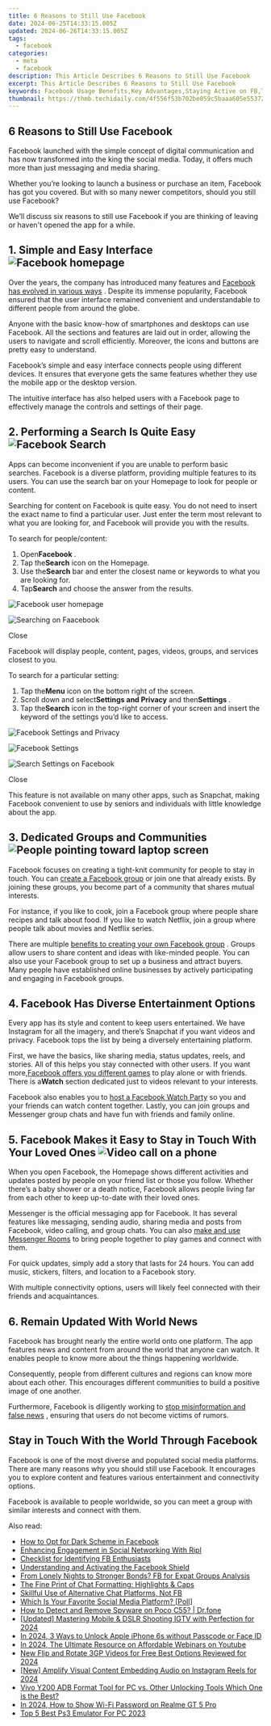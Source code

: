 ```yaml
---
title: 6 Reasons to Still Use Facebook
date: 2024-06-25T14:33:15.005Z
updated: 2024-06-26T14:33:15.005Z
tags:
  - facebook
categories:
  - meta
  - facebook
description: This Article Describes 6 Reasons to Still Use Facebook
excerpt: This Article Describes 6 Reasons to Still Use Facebook
keywords: Facebook Usage Benefits,Key Advantages,Staying Active on FB,Top Reasons for Facebook,Positive Factors in Using FB,Justifying Facebook Use,Essential FB Perks
thumbnail: https://thmb.techidaily.com/4f556f53b702be059c5baaa605e55372122aad0cd1b5268a8b5026540ff9ee16.jpg
---
```


## 6 Reasons to Still Use Facebook

 Facebook launched with the simple concept of digital communication and has now transformed into the king the social media. Today, it offers much more than just messaging and media sharing.

 Whether you’re looking to launch a business or purchase an item, Facebook has got you covered. But with so many newer competitors, should you still use Facebook?

 We’ll discuss six reasons to still use Facebook if you are thinking of leaving or haven't opened the app for a while.

## 1\. Simple and Easy Interface ![Facebook homepage](https://static1.makeuseofimages.com/wordpress/wp-content/uploads/2023/01/facebook-homepage.jpg)

 Over the years, the company has introduced many features and [Facebook has evolved in various ways](https://www.makeuseof.com/evolution-of-facebook/) . Despite its immense popularity, Facebook ensured that the user interface remained convenient and understandable to different people from around the globe.

 Anyone with the basic know-how of smartphones and desktops can use Facebook. All the sections and features are laid out in order, allowing the users to navigate and scroll efficiently. Moreover, the icons and buttons are pretty easy to understand.

 Facebook’s simple and easy interface connects people using different devices. It ensures that everyone gets the same features whether they use the mobile app or the desktop version.

 The intuitive interface has also helped users with a Facebook page to effectively manage the controls and settings of their page.

## 2\. Performing a Search Is Quite Easy ![Facebook Search](https://static1.makeuseofimages.com/wordpress/wp-content/uploads/2023/01/facebook-search.jpg)

 Apps can become inconvenient if you are unable to perform basic searches. Facebook is a diverse platform, providing multiple features to its users. You can use the search bar on your Homepage to look for people or content.

 Searching for content on Facebook is quite easy. You do not need to insert the exact name to find a particular user. Just enter the term most relevant to what you are looking for, and Facebook will provide you with the results.

To search for people/content:

1. Open**Facebook** .
2. Tap the**Search** icon on the Homepage.
3. Use the**Search** bar and enter the closest name or keywords to what you are looking for.
4. Tap**Search** and choose the answer from the results.

![Facebook user homepage](https://static1.makeuseofimages.com/wordpress/wp-content/uploads/2023/01/facebook-user-homepage.JPG)

![Searching on Faacebook](https://static1.makeuseofimages.com/wordpress/wp-content/uploads/2023/01/searching-on-faacebook.JPG)

Close

 Facebook will display people, content, pages, videos, groups, and services closest to you.

To search for a particular setting:

1. Tap the**Menu** icon on the bottom right of the screen.
2. Scroll down and select**Settings and Privacy** and then**Settings** .
3. Tap the**Search** icon in the top-right corner of your screen and insert the keyword of the settings you’d like to access.

![Facebook Settings and Privacy](https://static1.makeuseofimages.com/wordpress/wp-content/uploads/2023/01/facebook-settings-and-privacy.JPG)

![Facebook Settings](https://static1.makeuseofimages.com/wordpress/wp-content/uploads/2023/01/facebook-settings.JPG)

![Search Settings on Facebook](https://static1.makeuseofimages.com/wordpress/wp-content/uploads/2023/01/seaching-settings-on-facebook.JPG)

Close

 This feature is not available on many other apps, such as Snapchat, making Facebook convenient to use by seniors and individuals with little knowledge about the app.

## 3\. Dedicated Groups and Communities ![People pointing toward laptop screen](https://static1.makeuseofimages.com/wordpress/wp-content/uploads/2023/01/people-pointing-toward-laptop-screen.jpg)

 Facebook focuses on creating a tight-knit community for people to stay in touch. You can [create a Facebook group](https://www.makeuseof.com/create-facebook-group/) or join one that already exists. By joining these groups, you become part of a community that shares mutual interests.

 For instance, if you like to cook, join a Facebook group where people share recipes and talk about food. If you like to watch Netflix, join a group where people talk about movies and Netflix series.

 There are multiple [benefits to creating your own Facebook group](https://www.makeuseof.com/benefits-creating-facebook-group/) . Groups allow users to share content and ideas with like-minded people. You can also use your Facebook group to set up a business and attract buyers. Many people have established online businesses by actively participating and engaging in Facebook groups.

## 4\. Facebook Has Diverse Entertainment Options

 Every app has its style and content to keep users entertained. We have Instagram for all the imagery, and there’s Snapchat if you want videos and privacy. Facebook tops the list by being a diversely entertaining platform.

 First, we have the basics, like sharing media, status updates, reels, and stories. All of this helps you stay connected with other users. If you want more,[Facebook offers you different games](https://www.makeuseof.com/tag/facebook-instant-games/) to play alone or with friends. There is a**Watch** section dedicated just to videos relevant to your interests.

 Facebook also enables you to [host a Facebook Watch Party](https://www.makeuseof.com/tag/facebook-watch-party/) so you and your friends can watch content together. Lastly, you can join groups and Messenger group chats and have fun with friends and family online.

## 5\. Facebook Makes it Easy to Stay in Touch With Your Loved Ones ![Video call on a phone](https://static1.makeuseofimages.com/wordpress/wp-content/uploads/2023/01/video-call-on-a-phone.jpg)

 When you open Facebook, the Homepage shows different activities and updates posted by people on your friend list or those you follow. Whether there’s a baby shower or a death notice, Facebook allows people living far from each other to keep up-to-date with their loved ones.

 Messenger is the official messaging app for Facebook. It has several features like messaging, sending audio, sharing media and posts from Facebook, video calling, and group chats. You can also [make and use Messenger Rooms](https://www.makeuseof.com/how-to-use-facebook-messenger-rooms/) to bring people together to play games and connect with them.

 For quick updates, simply add a story that lasts for 24 hours. You can add music, stickers, filters, and location to a Facebook story.

 With multiple connectivity options, users will likely feel connected with their friends and acquaintances.

## 6\. Remain Updated With World News

 Facebook has brought nearly the entire world onto one platform. The app features news and content from around the world that anyone can watch. It enables people to know more about the things happening worldwide.

 Consequently, people from different cultures and regions can know more about each other. This encourages different communities to build a positive image of one another.

 Furthermore, Facebook is diligently working to [stop misinformation and false news](https://www.facebook.com/formedia/blog/working-to-stop-misinformation-and-false-news) , ensuring that users do not become victims of rumors.

## Stay in Touch With the World Through Facebook

 Facebook is one of the most diverse and populated social media platforms. There are many reasons why you should still use Facebook. It encourages you to explore content and features various entertainment and connectivity options.

 Facebook is available to people worldwide, so you can meet a group with similar interests and connect with them.


<ins class="adsbygoogle"
     style="display:block"
     data-ad-format="autorelaxed"
     data-ad-client="ca-pub-7571918770474297"
     data-ad-slot="1223367746"></ins>



<ins class="adsbygoogle"
     style="display:block"
     data-ad-client="ca-pub-7571918770474297"
     data-ad-slot="8358498916"
     data-ad-format="auto"
     data-full-width-responsive="true"></ins>

<span class="atpl-alsoreadstyle">Also read:</span>
<div><ul>
<li><a href="https://facebook.techidaily.com/how-to-opt-for-dark-scheme-in-facebook/"><u>How to Opt for Dark Scheme in Facebook</u></a></li>
<li><a href="https://facebook.techidaily.com/enhancing-engagement-in-social-networking-with-ripl/"><u>Enhancing Engagement in Social Networking With Ripl</u></a></li>
<li><a href="https://facebook.techidaily.com/checklist-for-identifying-fb-enthusiasts/"><u>Checklist for Identifying FB Enthusiasts</u></a></li>
<li><a href="https://facebook.techidaily.com/understanding-and-activating-the-facebook-shield/"><u>Understanding and Activating the Facebook Shield</u></a></li>
<li><a href="https://facebook.techidaily.com/from-lonely-nights-to-stronger-bonds-fb-for-expat-groups-analysis/"><u>From Lonely Nights to Stronger Bonds? FB for Expat Groups Analysis</u></a></li>
<li><a href="https://facebook.techidaily.com/the-fine-print-of-chat-formatting-highlights-and-caps/"><u>The Fine Print of Chat Formatting: Highlights & Caps</u></a></li>
<li><a href="https://facebook.techidaily.com/skillful-use-of-alternative-chat-platforms-not-fb/"><u>Skillful Use of Alternative Chat Platforms, Not FB</u></a></li>
<li><a href="https://facebook.techidaily.com/which-is-your-favorite-social-media-platform-poll/"><u>Which Is Your Favorite Social Media Platform? [Poll]</u></a></li>
<li><a href="https://android-location-track.techidaily.com/how-to-detect-and-remove-spyware-on-poco-c55-drfone-by-drfone-virtual-android/"><u>How to Detect and Remove Spyware on Poco C55? | Dr.fone</u></a></li>
<li><a href="https://instagram-clips.techidaily.com/updated-mastering-mobile-and-dslr-shooting-igtv-with-perfection-for-2024/"><u>[Updated] Mastering Mobile & DSLR  Shooting IGTV with Perfection for 2024</u></a></li>
<li><a href="https://ios-unlock.techidaily.com/in-2024-3-ways-to-unlock-apple-iphone-6s-without-passcode-or-face-id-by-drfone-ios/"><u>In 2024, 3 Ways to Unlock Apple iPhone 6s without Passcode or Face ID</u></a></li>
<li><a href="https://youtube-help.techidaily.com/in-2024-the-ultimate-resource-on-affordable-webinars-on-youtube/"><u>In 2024, The Ultimate Resource on Affordable Webinars on Youtube</u></a></li>
<li><a href="https://video-creation-software.techidaily.com/new-flip-and-rotate-3gp-videos-for-free-best-options-reviewed-for-2024/"><u>New Flip and Rotate 3GP Videos for Free Best Options Reviewed for 2024</u></a></li>
<li><a href="https://article-helps.techidaily.com/new-amplify-visual-content-embedding-audio-on-instagram-reels-for-2024/"><u>[New] Amplify Visual Content  Embedding Audio on Instagram Reels for 2024</u></a></li>
<li><a href="https://bypass-frp.techidaily.com/vivo-y200-adb-format-tool-for-pc-vs-other-unlocking-tools-which-one-is-the-best-by-drfone-android/"><u>Vivo Y200 ADB Format Tool for PC vs. Other Unlocking Tools Which One is the Best?</u></a></li>
<li><a href="https://easy-unlock-android.techidaily.com/in-2024-how-to-show-wi-fi-password-on-realme-gt-5-pro-by-drfone-android/"><u>In 2024, How to Show Wi-Fi Password on Realme GT 5 Pro</u></a></li>
<li><a href="https://remote-screen-capture.techidaily.com/top-5-best-ps3-emulator-for-pc-2023/"><u>Top 5 Best Ps3 Emulator For PC 2023</u></a></li>
</ul></div>
